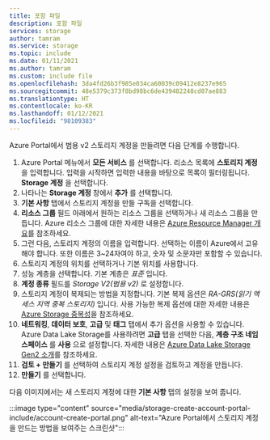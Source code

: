 ```yaml
---
title: 포함 파일
description: 포함 파일
services: storage
author: tamram
ms.service: storage
ms.topic: include
ms.date: 01/11/2021
ms.author: tamram
ms.custom: include file
ms.openlocfilehash: 3da4fd26b3f985e034ca60039c09412e8237e965
ms.sourcegitcommit: 48e5379c373f8bd98bc6de439482248cd07ae883
ms.translationtype: HT
ms.contentlocale: ko-KR
ms.lasthandoff: 01/12/2021
ms.locfileid: "98109383"
---
```

Azure Portal에서 범용 v2 스토리지 계정을 만들려면 다음 단계를 수행합니다.

1. Azure Portal 메뉴에서 **모든 서비스** 를 선택합니다. 리소스 목록에 **스토리지 계정** 을 입력합니다. 입력을 시작하면 입력한 내용을 바탕으로 목록이 필터링됩니다. **Storage 계정** 을 선택합니다.
1. 나타나는 **Storage 계정** 창에서 **추가** 를 선택합니다.
1. **기본 사항** 탭에서 스토리지 계정을 만들 구독을 선택합니다.
1. **리소스 그룹** 필드 아래에서 원하는 리소스 그룹을 선택하거나 새 리소스 그룹을 만듭니다.  Azure 리소스 그룹에 대한 자세한 내용은 [Azure Resource Manager 개요](../articles/azure-resource-manager/management/overview.md)를 참조하세요.
1. 그런 다음, 스토리지 계정의 이름을 입력합니다. 선택하는 이름이 Azure에서 고유해야 합니다. 또한 이름은 3~24자여야 하고, 숫자 및 소문자만 포함할 수 있습니다.
1. 스토리지 계정의 위치를 선택하거나 기본 위치를 사용합니다.
1. 성능 계층을 선택합니다. 기본 계층은 *표준* 입니다.
1. **계정 종류** 필드를 *Storage V2(범용 v2)* 로 설정합니다.
1. 스토리지 계정이 복제되는 방법을 지정합니다. 기본 복제 옵션은 *RA-GRS(읽기 액세스 지역 중복 스토리지)* 입니다. 사용 가능한 복제 옵션에 대한 자세한 내용은 [Azure Storage 중복성](../articles/storage/common/storage-redundancy.md)을 참조하세요.
1. **네트워킹**, **데이터 보호**, **고급** 및 **태그** 탭에서 추가 옵션을 사용할 수 있습니다. Azure Data Lake Storage를 사용하려면 **고급** 탭을 선택한 다음, **계층 구조 네임스페이스** 를 **사용** 으로 설정합니다. 자세한 내용은 [Azure Data Lake Storage Gen2 소개](../articles/storage/blobs/data-lake-storage-introduction.md)를 참조하세요.
1. **검토 + 만들기** 를 선택하여 스토리지 계정 설정을 검토하고 계정을 만듭니다.
1. **만들기** 를 선택합니다.

다음 이미지에서는 새 스토리지 계정에 대한 **기본 사항** 탭의 설정을 보여 줍니다.

:::image type="content" source="media/storage-create-account-portal-include/account-create-portal.png" alt-text="Azure Portal에서 스토리지 계정을 만드는 방법을 보여주는 스크린샷":::

